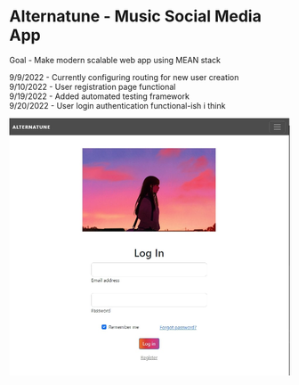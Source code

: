 # Alternatune - Music Social Media App
Goal - Make modern scalable web app using MEAN stack

9/9/2022 - Currently configuring routing for new user creation\
9/10/2022 - User registration page functional\
9/19/2022 - Added automated testing framework\
9/20/2022 - User login authentication functional-ish i think


![My Image](alternatuneCover.jpg)

